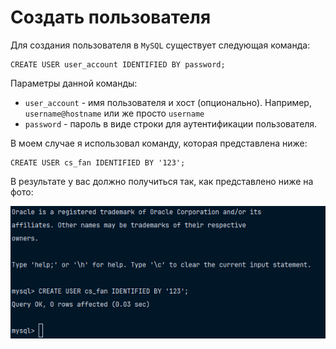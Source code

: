 # Создать пользователя

Для создания пользователя в `MySQL` существует следующая команда: 

```mysql
CREATE USER user_account IDENTIFIED BY password;
```

Параметры данной команды:

- `user_account` - имя пользователя и хост (опционально). Например, `username@hostname` или же просто `username`
- `password` - пароль в виде строки для аутентификации пользователя. 

В моем случае я использовал команду, которая представлена ниже: 

```mysql
CREATE USER cs_fan IDENTIFIED BY '123';
```

В результате у вас должно получиться так, как представлено ниже на фото: 

![creating-user.png](1.png)